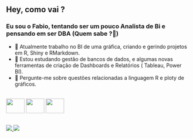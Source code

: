 ## Hey, como vai ? 
### Eu sou o  Fabio, tentando ser um pouco Analista de Bi e pensando em ser DBA (Quem sabe ?🤔)

- 🔭 Atualmente trabalho no BI de uma gráfica, criando e gerindo projetos em R, Shiny e RMarkdown.
- 🌱 Estou estudando gestão de bancos de dados, e algumas novas ferramentas de criação de Dashboards e Relatórios  ( Tableau, Power BI).
- 💬 Pergunte-me sobre questões relacionadas a linguagem R e ploty de gráficos. 

<div style="display: inline_block"><br>
  <img height="40" width="50" src="https://cdn.jsdelivr.net/gh/devicons/devicon/icons/r/r-original.svg" />
  <img height="40" width="50" src="https://cdn.jsdelivr.net/gh/devicons/devicon/icons/rstudio/rstudio-original.svg" />
  <img height="40" width="50" src="https://cdn.jsdelivr.net/gh/devicons/devicon/icons/mysql/mysql-original-wordmark.svg" />
  </div>
  
##

<div>
  <a href="https://www.linkedin.com/in/fabio-gabriel-610887199/" target="_blank"><img src="https://img.shields.io/badge/LinkedIn-0077B5?style=for-the-badge&logo=linkedin&logoColor=white" target="_blank"> </a>
  <a href = "mailto:fabiogabriel1929@gmail.com"><img src="https://img.shields.io/badge/Gmail-D14836?style=for-the-badge&logo=gmail&logoColor=white" target="_blank"> </a>
  </div>
